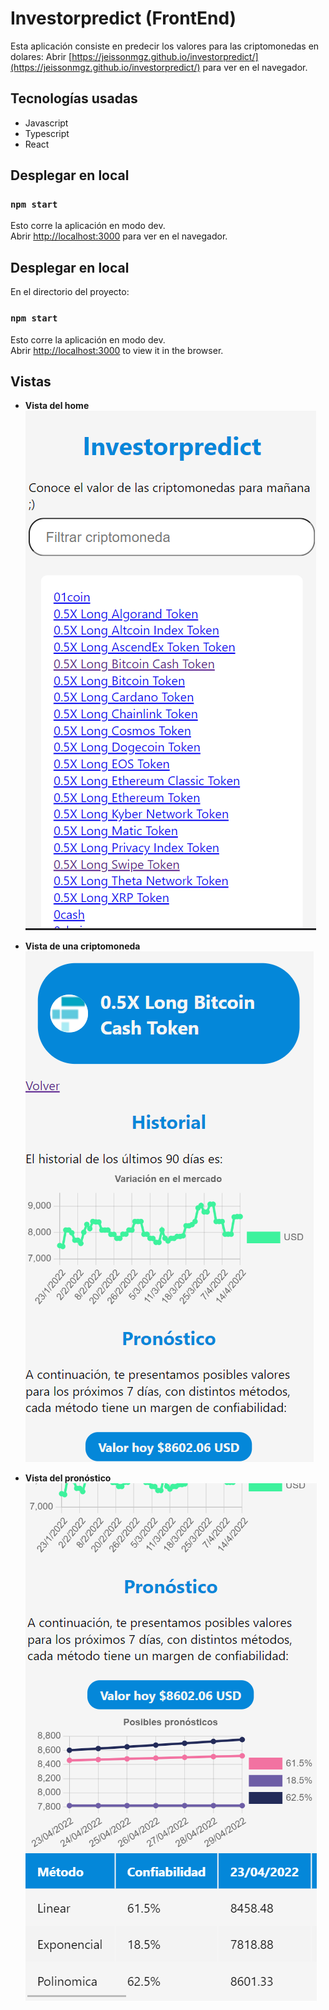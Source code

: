 # Investorpredict (FrontEnd)
Esta aplicación consiste en predecir los valores para las criptomonedas en dolares:
Abrir [https://jeissonmgz.github.io/investorpredict/](https://jeissonmgz.github.io/investorpredict/) para ver en el navegador.
## Tecnologías usadas
- Javascript
- Typescript
- React

## Desplegar en local
### `npm start`

Esto corre la aplicación en modo dev.\
Abrir [http://localhost:3000](http://localhost:3000) para ver en el navegador.

## Desplegar en local

En el directorio del proyecto:

### `npm start`

Esto corre la aplicación en modo dev.\
Abrir [http://localhost:3000](http://localhost:3000) to view it in the browser.


## Vistas

- **Vista del home**	
![Vista del menu](https://github.com/jeissonmgz/investorpredict/blob/main/static/img/home.png)

- **Vista de una criptomoneda**	
![Vista de una criptomoneda](https://github.com/jeissonmgz/investorpredict/blob/main/static/img/ver_cripto.png)

- **Vista del pronóstico**
![Vista del pronóstico](https://github.com/jeissonmgz/investorpredict/blob/main/static/img/ver_pronostico.png)
